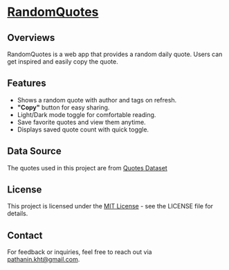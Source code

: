 # [RandomQuotes](https://pathanin-kht.github.io/RandomQuotes/)
## Overviews
RandomQuotes is a web app that provides a random daily quote. Users can get inspired and easily copy the quote.

## Features
- Shows a random quote with author and tags on refresh.
- **"Copy"** button for easy sharing.
- Light/Dark mode toggle for comfortable reading.
- Save favorite quotes and view them anytime.
- Displays saved quote count with quick toggle.

## Data Source
The quotes used in this project are from [Quotes Dataset](https://www.kaggle.com/datasets/akmittal/quotes-dataset) 

## License
This project is licensed under the [MIT License](LICENSE) - see the LICENSE file for details.

## Contact
For feedback or inquiries, feel free to reach out via [pathanin.kht@gmail.com](pathanin.kht@gmail.com).
